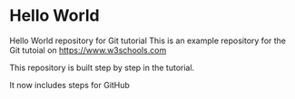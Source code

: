 # Hello World
Hello World repository for Git tutorial
This is an example repository for the Git tutoial on https://www.w3schools.com

This repository is built step by step in the tutorial.

It now includes steps for GitHub
